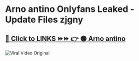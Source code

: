 
 # Arno antino Onlyfans Leaked - Update Files zjgny

## <h2><a href="https://clipsfans.com/Arno_antino&ref=git">🔗 Click to LINKS ⏩⏩ 👉 🟢 Arno antino </a></h2>

<a href="https://clipsfans.com/Arno_antino&ref=git" rel="nofollow" data-target="animated-image.originalLink"><img src="https://i.ibb.co.com/xMMVF88/686577567.gif" alt="Viral Video Original" style="max-width: 100%; display: inline-block;" data-target="animated-image.originalImage"></a>

